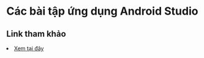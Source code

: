 <h1>Các bài tập ứng dụng Android Studio</h1>

<h2>Link tham khảo</h2>
<li><a href="https://ngocminhtran.com/2018/10/27/tao-va-quan-ly-thuc-don-tuy-chon-overflow-menus-trong-android/">Xem tại đây<a></li>
